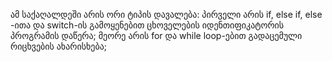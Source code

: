 ამ საქაღალდეში არის ორი ტიპის დავალება: 
პირველი არის if, else if, else -ითა და switch-ის გამოყენებით ცხოველების იდენთიფიკატორის პროგრამის დაწერა;
მეორე არის for და while loop-ებით გადაცემული რიცხვების ახარისხება;
